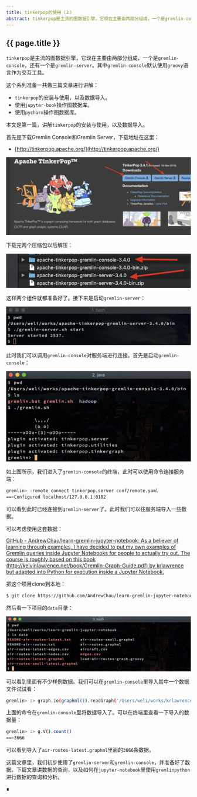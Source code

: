 ```yaml
---
title: tinkerpop的使用（上）
abstract: tinkerpop是主流的图数据引擎，它现在主要由两部分组成，一个是gremlin-console，还有一个是gremlin-server。其中gremlin-console默认使用groovy语言作为交互工具。
---
```


## {{ page.title }}

`tinkerpop`是主流的图数据引擎，它现在主要由两部分组成，一个是`gremlin-console`，还有一个是`gremlin-server`。其中`gremlin-console`默认使用`groovy`语言作为交互工具。

这个系列准备一共做三篇文章进行讲解：

* `tinkerpop`的安装与使用，以及数据导入。
* 使用`jupyter-book`操作图数据库。
* 使用`pycharm`操作图数据库。

本文是第一篇，讲解`tinkerpop`的安装与使用，以及数据导入。

首先是下载Gremlin Console和Gremlin Server，下载地址在这里：

* [http://tinkerpop.apache.org/](http://tinkerpop.apache.org/) 

![](https://raw.githubusercontent.com/liweinan/blogpic2019/master/data/apr03/2C7C17A3-7E77-4C8B-A114-6E89F392B1AC.png)

下载完两个压缩包以后解压：

![](https://raw.githubusercontent.com/liweinan/blogpic2019/master/data/apr03/6FE0B0E8-6191-4F22-8948-EA13B1A2BC18.png)

这样两个组件就都准备好了。接下来是启动`gremlin-server`：

![](https://raw.githubusercontent.com/liweinan/blogpic2019/master/data/apr03/6640AC28-872A-4CD9-8A99-68886AC1C254.png)

此时我们可以调用`gremlin-console`对服务端进行连接。首先是启动`gremlin-console`：

![](https://raw.githubusercontent.com/liweinan/blogpic2019/master/data/apr03/B7E5B0E0-6928-4594-AF10-B58ACDC9BB4C.png)

如上图所示，我们进入了`gremlin-console`的终端，此时可以使用命令连接服务端：

```bash
gremlin> :remote connect tinkerpop.server conf/remote.yaml
==>Configured localhost/127.0.0.1:8182
```

可以看到此时已经连接到`gremlin-server`了。此时我们可以往服务端导入一些数据。

可以考虑使用这套数据：

[GitHub - AndrewChau/learn-gremlin-jupyter-notebook: As a believer of learning through examples, I have decided to put my own examples of Gremlin queries inside Jupyter Notebooks for people to actually try out. The course is roughly based on this book (http://kelvinlawrence.net/book/Gremlin-Graph-Guide.pdf) by krlawrence but adapted into Python for execution inside a Jupyter Notebook.](https://github.com/AndrewChau/learn-gremlin-jupyter-notebook)

把这个项目clone到本地：

```bash
$ git clone https://github.com/AndrewChau/learn-gremlin-jupyter-notebook.git
```

然后看一下项目的`data`目录：

![](https://raw.githubusercontent.com/liweinan/blogpic2019/master/data/apr03/947A9EA6-71E7-4E58-A5D9-052AA5191EB3.png)

可以看到里面有不少样例数据。我们可以在`gremlin-console`里导入其中一个数据文件试试看：

```bash
gremlin> :> graph.io(graphml()).readGraph('/Users/weli/works/krlawrence-graph/sample-data/air-routes-latest.graphml')
```

上面的命令在`gremlin-console`里将数据导入了。可以在终端里查看一下导入的数据量：

```bash
gremlin> :> g.V().count()
==>3666
```

可以看到导入了`air-routes-latest.graphml`里面的`3666`条数据。

这篇文章里，我们初步使用了`gremlin-server`和`gremlin-console`，并准备好了数据。下篇文章讲数据的查询，以及如何在`jupyter-notebook`里使用`gremlinpython`进行数据的查询和分析。

∎